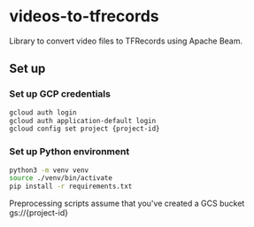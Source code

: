 # videos-to-tfrecords
Library to convert video files to TFRecords using Apache Beam.

## Set up
### Set up GCP credentials
```bash
gcloud auth login
gcloud auth application-default login
gcloud config set project {project-id}
```

### Set up Python environment
```bash
python3 -m venv venv
source ./venv/bin/activate
pip install -r requirements.txt
```

Preprocessing scripts assume that you've created a GCS bucket gs://{project-id}